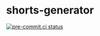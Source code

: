 # shorts-generator
[![pre-commit.ci status](https://results.pre-commit.ci/badge/github/concaption/shorts-generator/main.svg)](https://results.pre-commit.ci/latest/github/concaption/shorts-generator/main)
